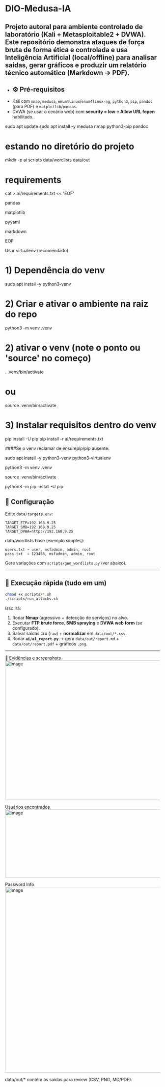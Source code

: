 # DIO-Medusa-IA
**Projeto autoral para ambiente controlado de laboratório** (Kali + Metasploitable2 + DVWA). Este repositório demonstra ataques de força bruta de forma **ética** e controlada e usa **Inteligência Artificial** (local/offline) para analisar saídas, gerar gráficos e **produzir um relatório técnico automático (Markdown → PDF)**.
- 
- ## ⚙️ Pré-requisitos
- Kali com `nmap`, `medusa`, `enum4linux`/`enum4linux-ng`, `python3`, `pip`, `pandoc` (para PDF) e `matplotlib`/`pandas`.
- DVWA (se usar o cenário web) com **security = low** e **Allow URL fopen** habilitado.

sudo apt update
sudo apt install -y medusa nmap python3-pip pandoc

# estando no diretório do projeto
mkdir -p ai scripts data/wordlists data/out

# requirements
cat > ai/requirements.txt << 'EOF'

pandas

matplotlib

pyyaml

markdown

EOF

Usar virtualenv (recomendado)
# 1) Dependência do venv
sudo apt install -y python3-venv

# 2) Criar e ativar o ambiente na raiz do repo
python3 -m venv .venv

# 2) ativar o venv (note o ponto ou 'source' no começo)
. .venv/bin/activate
# ou
source .venv/bin/activate

# 3) Instalar requisitos dentro do venv
pip install -U pip
pip install -r ai/requirements.txt

####Se o venv reclamar de ensurepip/pip ausente:

sudo apt install -y python3-venv python3-virtualenv

python3 -m venv .venv

source .venv/bin/activate

python3 -m pip install -U pip

## 🔑 Configuração
Edite `data/targets.env`:
```env
TARGET_FTP=192.168.9.25
TARGET_SMB=192.168.9.25
TARGET_DVWA=http://192.168.9.25
```

data/wordlists base (exemplo simples):
```
users.txt → user, msfadmin, admin, root
pass.txt  → 123456, msfadmin, admin, root
```
Gere variações com `scripts/gen_wordlists.py` (ver abaixo).

---

## 🚀 Execução rápida (tudo em um)
```bash
chmod +x scripts/*.sh
./scripts/run_attacks.sh
```
Isso irá:
1) Rodar **Nmap** (agressivo + detecção de serviços) no alvo.
2) Executar **FTP brute force**, **SMB spraying** e **DVWA web form** (se configurado).
3) Salvar saídas cru (`raw`) + **normalizar** em `data/out/*.csv`.
4) Rodar **`ai/ai_report.py`** → gera `data/out/report.md` + `data/out/report.pdf` + gráficos `.png`.

---
📸 Evidências e screenshots
<img width="1459" height="454" alt="image" src="https://github.com/user-attachments/assets/17b09d3e-8f97-4b09-915d-8d5da42c0a48" />

Usuários encontrados
<img width="1370" height="221" alt="image" src="https://github.com/user-attachments/assets/48ab2aa3-8468-4703-a716-e0652e8795b3" />

Password Info
<img width="823" height="604" alt="image" src="https://github.com/user-attachments/assets/f07e4b28-83f9-4af8-9ba7-36503600e319" />

data/out/* contém as saídas para review (CSV, PNG, MD/PDF).





